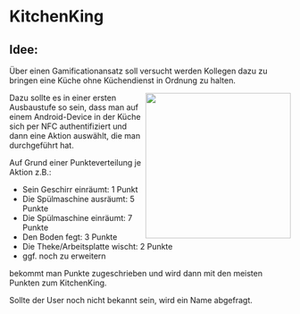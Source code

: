 # KitchenKing

## Idee: 
Über einen Gamificationansatz soll versucht werden Kollegen dazu zu bringen eine Küche ohne Küchendienst in Ordnung zu halten.

<img align="right" height="260" src="https://user-images.githubusercontent.com/33748912/32958939-3e8b1ec0-cbc0-11e7-927b-108452c6218c.png">

Dazu sollte es in einer ersten Ausbaustufe so sein, dass man auf einem Android-Device in der Küche sich per NFC authentifiziert und dann eine Aktion auswählt, die man durchgeführt hat. 

Auf Grund einer Punkteverteilung je Aktion z.B.:
* Sein Geschirr einräumt: 1 Punkt
* Die Spülmaschine ausräumt: 5 Punkte
* Die Spülmaschine einräumt: 7 Punkte
*	Den Boden fegt: 3 Punkte
*	Die Theke/Arbeitsplatte wischt: 2 Punkte
* ggf. noch zu erweitern

bekommt man Punkte zugeschrieben und wird dann mit den meisten Punkten zum KitchenKing.

Sollte der User noch nicht bekannt sein, wird ein Name abgefragt.


